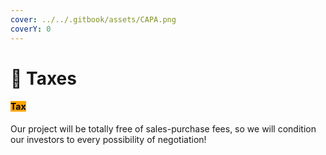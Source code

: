 ```yaml
---
cover: ../../.gitbook/assets/CAPA.png
coverY: 0
---
```


# 🔸 Taxes

#### <mark style="background-color:orange;">Tax</mark>

Our project will be totally free of sales-purchase fees, so we will condition our investors to every possibility of negotiation!
